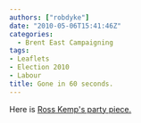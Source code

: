 ```yaml
---
authors: ["robdyke"]
date: "2010-05-06T15:41:46Z"
categories:
  - Brent East Campaigning
tags:
- Leaflets
- Election 2010
- Labour
title: Gone in 60 seconds.
---
```

Here is [Ross Kemp's party piece.](http://www.robdyke.com/bec/2010/05/05/kilburn-station-645pm/)